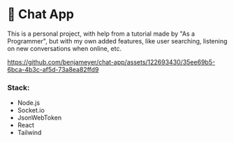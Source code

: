 # 💬 Chat App
This is a personal project, with help from a tutorial made by "As a Programmer", but with my own added features, like user searching, listening on new conversations when online, etc.

https://github.com/benjameyer/chat-app/assets/122693430/35ee69b5-6bca-4b3c-af5d-73a8ea82ffd9

### Stack:
* Node.js
* Socket.io
* JsonWebToken
* React
* Tailwind
